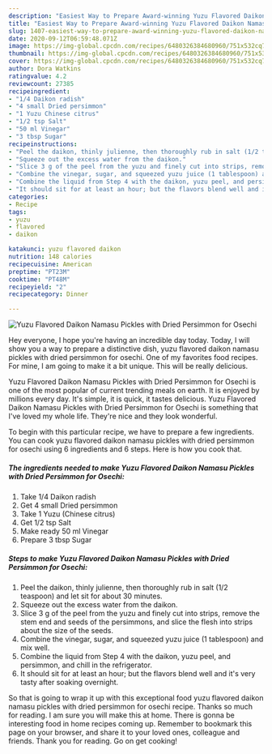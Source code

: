 ```yaml
---
description: "Easiest Way to Prepare Award-winning Yuzu Flavored Daikon Namasu Pickles with Dried Persimmon for Osechi"
title: "Easiest Way to Prepare Award-winning Yuzu Flavored Daikon Namasu Pickles with Dried Persimmon for Osechi"
slug: 1407-easiest-way-to-prepare-award-winning-yuzu-flavored-daikon-namasu-pickles-with-dried-persimmon-for-osechi
date: 2020-09-12T06:59:48.071Z
image: https://img-global.cpcdn.com/recipes/6480326384680960/751x532cq70/yuzu-flavored-daikon-namasu-pickles-with-dried-persimmon-for-osechi-recipe-main-photo.jpg
thumbnail: https://img-global.cpcdn.com/recipes/6480326384680960/751x532cq70/yuzu-flavored-daikon-namasu-pickles-with-dried-persimmon-for-osechi-recipe-main-photo.jpg
cover: https://img-global.cpcdn.com/recipes/6480326384680960/751x532cq70/yuzu-flavored-daikon-namasu-pickles-with-dried-persimmon-for-osechi-recipe-main-photo.jpg
author: Dora Watkins
ratingvalue: 4.2
reviewcount: 27385
recipeingredient:
- "1/4 Daikon radish"
- "4 small Dried persimmon"
- "1 Yuzu Chinese citrus"
- "1/2 tsp Salt"
- "50 ml Vinegar"
- "3 tbsp Sugar"
recipeinstructions:
- "Peel the daikon, thinly julienne, then thoroughly rub in salt (1/2 teaspoon) and let sit for about 30 minutes."
- "Squeeze out the excess water from the daikon."
- "Slice 3 g of the peel from the yuzu and finely cut into strips, remove the stem end and seeds of the persimmons, and slice the flesh into strips about the size of the seeds."
- "Combine the vinegar, sugar, and squeezed yuzu juice (1 tablespoon) and mix well."
- "Combine the liquid from Step 4 with the daikon, yuzu peel, and persimmon, and chill in the refrigerator."
- "It should sit for at least an hour; but the flavors blend well and it&#39;s very tasty after soaking overnight."
categories:
- Recipe
tags:
- yuzu
- flavored
- daikon

katakunci: yuzu flavored daikon 
nutrition: 148 calories
recipecuisine: American
preptime: "PT23M"
cooktime: "PT48M"
recipeyield: "2"
recipecategory: Dinner

---
```



![Yuzu Flavored Daikon Namasu Pickles with Dried Persimmon for Osechi](https://img-global.cpcdn.com/recipes/6480326384680960/751x532cq70/yuzu-flavored-daikon-namasu-pickles-with-dried-persimmon-for-osechi-recipe-main-photo.jpg)

Hey everyone, I hope you're having an incredible day today. Today, I will show you a way to prepare a distinctive dish, yuzu flavored daikon namasu pickles with dried persimmon for osechi. One of my favorites food recipes. For mine, I am going to make it a bit unique. This will be really delicious.

Yuzu Flavored Daikon Namasu Pickles with Dried Persimmon for Osechi is one of the most popular of current trending meals on earth. It is enjoyed by millions every day. It's simple, it is quick, it tastes delicious. Yuzu Flavored Daikon Namasu Pickles with Dried Persimmon for Osechi is something that I've loved my whole life. They're nice and they look wonderful.




To begin with this particular recipe, we have to prepare a few ingredients. You can cook yuzu flavored daikon namasu pickles with dried persimmon for osechi using 6 ingredients and 6 steps. Here is how you cook that.

<!--inarticleads1-->

##### The ingredients needed to make Yuzu Flavored Daikon Namasu Pickles with Dried Persimmon for Osechi:

1. Take 1/4 Daikon radish
1. Get 4 small Dried persimmon
1. Take 1 Yuzu (Chinese citrus)
1. Get 1/2 tsp Salt
1. Make ready 50 ml Vinegar
1. Prepare 3 tbsp Sugar




<!--inarticleads2-->

##### Steps to make Yuzu Flavored Daikon Namasu Pickles with Dried Persimmon for Osechi:

1. Peel the daikon, thinly julienne, then thoroughly rub in salt (1/2 teaspoon) and let sit for about 30 minutes.
1. Squeeze out the excess water from the daikon.
1. Slice 3 g of the peel from the yuzu and finely cut into strips, remove the stem end and seeds of the persimmons, and slice the flesh into strips about the size of the seeds.
1. Combine the vinegar, sugar, and squeezed yuzu juice (1 tablespoon) and mix well.
1. Combine the liquid from Step 4 with the daikon, yuzu peel, and persimmon, and chill in the refrigerator.
1. It should sit for at least an hour; but the flavors blend well and it&#39;s very tasty after soaking overnight.




So that is going to wrap it up with this exceptional food yuzu flavored daikon namasu pickles with dried persimmon for osechi recipe. Thanks so much for reading. I am sure you will make this at home. There is gonna be interesting food in home recipes coming up. Remember to bookmark this page on your browser, and share it to your loved ones, colleague and friends. Thank you for reading. Go on get cooking!
